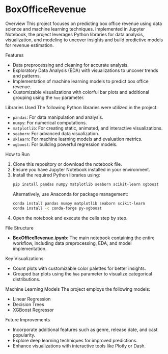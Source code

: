 # BoxOfficeRevenue


 Overview
This project focuses on predicting box office revenue using data science and machine learning techniques. Implemented in Jupyter Notebook, the project leverages Python libraries for data analysis, visualization, and modeling to uncover insights and build predictive models for revenue estimation.

Features
- Data preprocessing and cleaning for accurate analysis.
- Exploratory Data Analysis (EDA) with visualizations to uncover trends and patterns.
- Implementation of machine learning models to predict box office revenue.
- Customizable visualizations with colorful bar plots and additional grouping using the `hue` parameter.

Libraries Used
The following Python libraries were utilized in the project:
- `pandas`: For data manipulation and analysis.
- `numpy`: For numerical computations.
- `matplotlib`: For creating static, animated, and interactive visualizations.
- `seaborn`: For advanced data visualization.
- `sklearn`: For machine learning models and evaluation metrics.
- `xgboost`: For building powerful regression models.

How to Run
1. Clone this repository or download the notebook file.
2. Ensure you have Jupyter Notebook installed in your environment.
3. Install the required Python libraries using:
   ```bash
   pip install pandas numpy matplotlib seaborn scikit-learn xgboost
   ```
   Alternatively, use Anaconda for package management:
   ```bash
   conda install pandas numpy matplotlib seaborn scikit-learn
   conda install -c conda-forge py-xgboost
   ```
4. Open the notebook and execute the cells step by step.

File Structure
- **BoxOfficeRevenue.ipynb**: The main notebook containing the entire workflow, including data preprocessing, EDA, and model implementation.

Key Visualizations
- Count plots with customizable color palettes for better insights.
- Grouped bar plots using the `hue` parameter to visualize categorical distributions.

Machine Learning Models
The project employs the following models:
- Linear Regression
- Decision Trees
- XGBoost Regressor

Future Improvements
- Incorporate additional features such as genre, release date, and cast popularity.
- Explore deep learning techniques for improved predictions.
- Enhance visualizations with interactive tools like Plotly or Dash.



